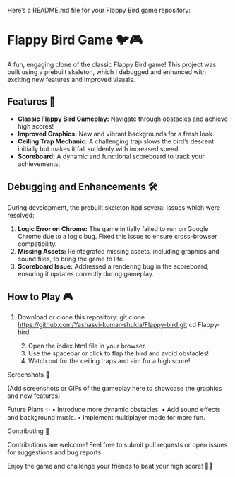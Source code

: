 Here’s a README.md file for your Floppy Bird game repository:

# Flappy Bird Game 🐦🎮

A fun, engaging clone of the classic Flappy Bird game! This project was built using a prebuilt skeleton, which I debugged and enhanced with exciting new features and improved visuals.

## Features 🚀
- **Classic Flappy Bird Gameplay:** Navigate through obstacles and achieve high scores!
- **Improved Graphics:** New and vibrant backgrounds for a fresh look.
- **Ceiling Trap Mechanic:** A challenging trap slows the bird’s descent initially but makes it fall suddenly with increased speed.
- **Scoreboard:** A dynamic and functional scoreboard to track your achievements.

## Debugging and Enhancements 🛠️
During development, the prebuilt skeleton had several issues which were resolved:
1. **Logic Error on Chrome:** The game initially failed to run on Google Chrome due to a logic bug. Fixed this issue to ensure cross-browser compatibility.
2. **Missing Assets:** Reintegrated missing assets, including graphics and sound files, to bring the game to life.
3. **Scoreboard Issue:** Addressed a rendering bug in the scoreboard, ensuring it updates correctly during gameplay.

## How to Play 🎮
1. Download or clone this repository:
   git clone https://github.com/Yashasvi-kumar-shukla/Flappy-bird.git
   cd Flappy-bird

	2.	Open the index.html file in your browser.
	3.	Use the spacebar or click to flap the bird and avoid obstacles!
	4.	Watch out for the ceiling traps and aim for a high score!

Screenshots 📸

(Add screenshots or GIFs of the gameplay here to showcase the graphics and new features)

Future Plans ✨
	•	Introduce more dynamic obstacles.
	•	Add sound effects and background music.
	•	Implement multiplayer mode for more fun.

Contributing 🤝

Contributions are welcome! Feel free to submit pull requests or open issues for suggestions and bug reports.


Enjoy the game and challenge your friends to beat your high score! 🎉🐤

